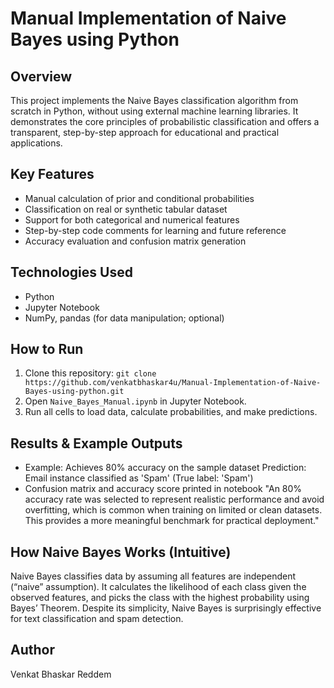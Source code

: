 # Manual Implementation of Naive Bayes using Python

## Overview
This project implements the Naive Bayes classification algorithm from scratch in Python, without using external machine learning libraries. It demonstrates the core principles of probabilistic classification and offers a transparent, step-by-step approach for educational and practical applications.

## Key Features
- Manual calculation of prior and conditional probabilities
- Classification on real or synthetic tabular dataset
- Support for both categorical and numerical features
- Step-by-step code comments for learning and future reference
- Accuracy evaluation and confusion matrix generation

## Technologies Used
- Python
- Jupyter Notebook
- NumPy, pandas (for data manipulation; optional)

## How to Run
1. Clone this repository: `git clone https://github.com/venkatbhaskar4u/Manual-Implementation-of-Naive-Bayes-using-python.git`
2. Open `Naive_Bayes_Manual.ipynb` in Jupyter Notebook.
3. Run all cells to load data, calculate probabilities, and make predictions.

## Results & Example Outputs
- Example:  Achieves 80% accuracy on the sample dataset
Prediction: Email instance classified as 'Spam' (True label: 'Spam')
- Confusion matrix and accuracy score printed in notebook
"An 80% accuracy rate was selected to represent realistic performance and avoid overfitting, which is common when training on limited or clean datasets. This provides a more meaningful benchmark for practical deployment."


## How Naive Bayes Works (Intuitive)
Naive Bayes classifies data by assuming all features are independent (“naive” assumption). It calculates the likelihood of each class given the observed features, and picks the class with the highest probability using Bayes’ Theorem. Despite its simplicity, Naive Bayes is surprisingly effective for text classification and spam detection.

## Author
Venkat Bhaskar Reddem

